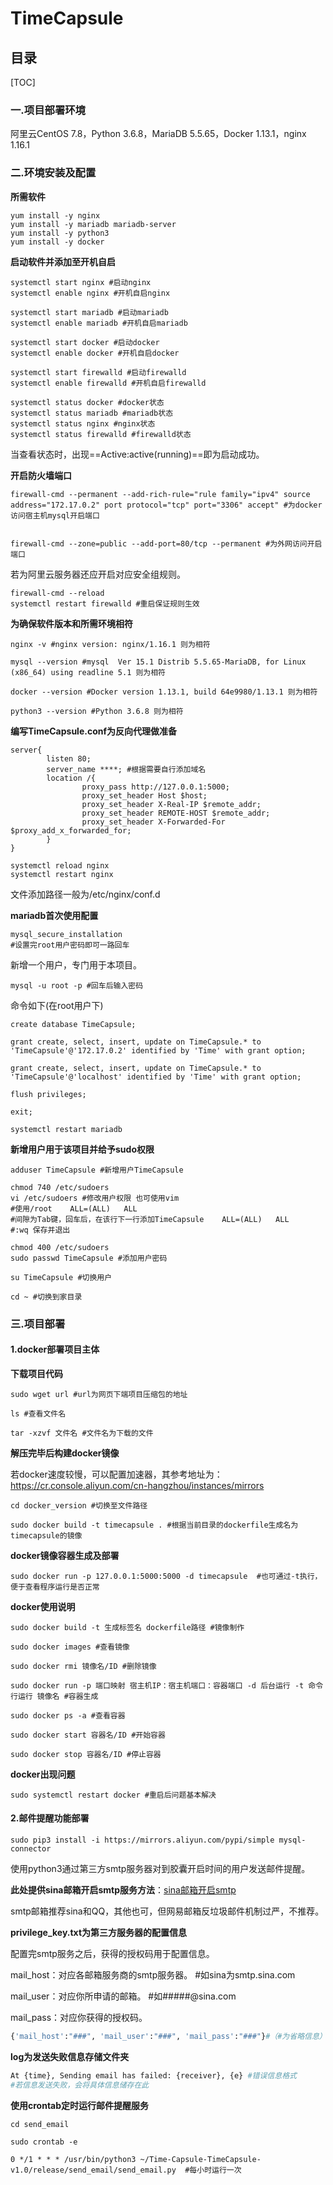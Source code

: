 # TimeCapsule

## 目录

[TOC]

### 一.项目部署环境

阿里云CentOS 7.8，Python 3.6.8，MariaDB 5.5.65，Docker 1.13.1，nginx 1.16.1



### 二.环境安装及配置

**所需软件**

```
yum install -y nginx
yum install -y mariadb mariadb-server
yum install -y python3
yum install -y docker 
```



**启动软件并添加至开机自启**

```
systemctl start nginx #启动nginx
systemctl enable nginx #开机自启nginx

systemctl start mariadb #启动mariadb
systemctl enable mariadb #开机自启mariadb

systemctl start docker #启动docker
systemctl enable docker #开机自启docker

systemctl start firewalld #启动firewalld
systemctl enable firewalld #开机自启firewalld

systemctl status docker #docker状态
systemctl status mariadb #mariadb状态
systemctl status nginx #nginx状态
systemctl status firewalld #firewalld状态
```

当查看状态时，出现==Active:active(running)==即为启动成功。



**开启防火墙端口**

```
firewall-cmd --permanent --add-rich-rule="rule family="ipv4" source address="172.17.0.2" port protocol="tcp" port="3306" accept" #为docker访问宿主机mysql开启端口


firewall-cmd --zone=public --add-port=80/tcp --permanent #为外网访问开启端口
```

若为阿里云服务器还应开启对应安全组规则。

```
firewall-cmd --reload
systemctl restart firewalld #重启保证规则生效
```



**为确保软件版本和所需环境相符**

```
nginx -v #nginx version: nginx/1.16.1 则为相符

mysql --version #mysql  Ver 15.1 Distrib 5.5.65-MariaDB, for Linux (x86_64) using readline 5.1 则为相符

docker --version #Docker version 1.13.1, build 64e9980/1.13.1 则为相符

python3 --version #Python 3.6.8 则为相符
```



**编写TimeCapsule.conf为反向代理做准备**

```nginx
server{
        listen 80;
        server_name ****; #根据需要自行添加域名
        location /{
                proxy_pass http://127.0.0.1:5000;
                proxy_set_header Host $host;
                proxy_set_header X-Real-IP $remote_addr;
                proxy_set_header REMOTE-HOST $remote_addr;
                proxy_set_header X-Forwarded-For $proxy_add_x_forwarded_for;
        }
}
```

```
systemctl reload nginx
systemctl restart nginx
```

文件添加路径一般为/etc/nginx/conf.d



**mariadb首次使用配置**

```
mysql_secure_installation
#设置完root用户密码即可一路回车
```

新增一个用户，专门用于本项目。

```
mysql -u root -p #回车后输入密码
```

命令如下(在root用户下)

```mysql
create database TimeCapsule;

grant create, select, insert, update on TimeCapsule.* to 'TimeCapsule'@'172.17.0.2' identified by 'Time' with grant option;

grant create, select, insert, update on TimeCapsule.* to 'TimeCapsule'@'localhost' identified by 'Time' with grant option;

flush privileges;

exit;
```

```
systemctl restart mariadb
```



**新增用户用于该项目并给予sudo权限**

```
adduser TimeCapsule #新增用户TimeCapsule

chmod 740 /etc/sudoers
vi /etc/sudoers #修改用户权限 也可使用vim
#使用/root	ALL=(ALL)	ALL
#间隙为Tab键，回车后，在该行下一行添加TimeCapsule	ALL=(ALL)	ALL
#:wq 保存并退出

chmod 400 /etc/sudoers
sudo passwd TimeCapsule #添加用户密码

su TimeCapsule #切换用户

cd ~ #切换到家目录
```



### 三.项目部署

#### 1.docker部署项目主体

**下载项目代码**

```
sudo wget url #url为网页下端项目压缩包的地址

ls #查看文件名

tar -xzvf 文件名 #文件名为下载的文件
```



**解压完毕后构建docker镜像**

若docker速度较慢，可以配置加速器，其参考地址为：https://cr.console.aliyun.com/cn-hangzhou/instances/mirrors

```
cd docker_version #切换至文件路径

sudo docker build -t timecapsule . #根据当前目录的dockerfile生成名为timecapsule的镜像
```



**docker镜像容器生成及部署** 

```
sudo docker run -p 127.0.0.1:5000:5000 -d timecapsule  #也可通过-t执行，便于查看程序运行是否正常
```



**docker使用说明**

```
sudo docker build -t 生成标签名 dockerfile路径 #镜像制作 

sudo docker images #查看镜像 

sudo docker rmi 镜像名/ID #删除镜像 

sudo docker run -p 端口映射 宿主机IP：宿主机端口：容器端口 -d 后台运行 -t 命令行运行 镜像名 #容器生成 

sudo docker ps -a #查看容器 

sudo docker start 容器名/ID #开始容器 

sudo docker stop 容器名/ID #停止容器 
```



**docker出现问题**

```
sudo systemctl restart docker #重启后问题基本解决
```



#### 2.邮件提醒功能部署

```
sudo pip3 install -i https://mirrors.aliyun.com/pypi/simple mysql-connector
```

使用python3通过第三方smtp服务器对到胶囊开启时间的用户发送邮件提醒。

**此处提供sina邮箱开启smtp服务方法**：[sina邮箱开启smtp](https://jingyan.baidu.com/article/59a015e3af0f10f7948865eb.html)

smtp邮箱推荐sina和QQ，其他也可，但网易邮箱反垃圾邮件机制过严，不推荐。



**privilege_key.txt为第三方服务器的配置信息**

配置完smtp服务之后，获得的授权码用于配置信息。

mail_host：对应各邮箱服务商的smtp服务器。 #如sina为smtp.sina.com

mail_user：对应你所申请的邮箱。 #如#####@sina.com

mail_pass：对应你获得的授权码。

```python
{'mail_host':"###", 'mail_user':"###", 'mail_pass':"###"}#（#为省略信息）
```



**log为发送失败信息存储文件夹**

```python
At {time}, Sending email has failed: {receiver}, {e} #错误信息格式
#若信息发送失败，会将具体信息储存在此
```



**使用crontab定时运行邮件提醒服务**

```
cd send_email

sudo crontab -e

0 */1 * * * /usr/bin/python3 ~/Time-Capsule-TimeCapsule-v1.0/release/send_email/send_email.py  #每小时运行一次
```





